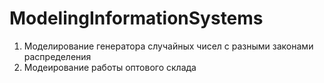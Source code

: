 # ModelingInformationSystems
 1. Моделирование генератора случайных чисел с разными законами распределения
 2. Модеирование работы оптового склада
